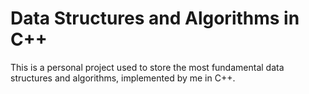 # Data Structures and Algorithms in C++

This is a personal project used to store the most fundamental data structures and algorithms, implemented by me in C++.